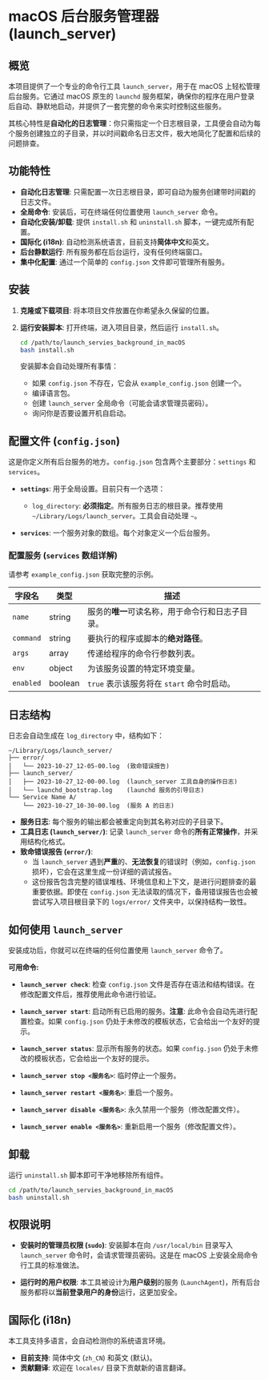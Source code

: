 # macOS 后台服务管理器 (launch_server)

## 概览

本项目提供了一个专业的命令行工具 `launch_server`，用于在 macOS 上轻松管理后台服务。它通过 macOS 原生的 `launchd` 服务框架，确保你的程序在用户登录后自动、静默地启动，并提供了一套完整的命令来实时控制这些服务。

其核心特性是**自动化的日志管理**：你只需指定一个日志根目录，工具便会自动为每个服务创建独立的子目录，并以时间戳命名日志文件，极大地简化了配置和后续的问题排查。

## 功能特性

- **自动化日志管理**: 只需配置一次日志根目录，即可自动为服务创建带时间戳的日志文件。
- **全局命令**: 安装后，可在终端任何位置使用 `launch_server` 命令。
- **自动化安装/卸载**: 提供 `install.sh` 和 `uninstall.sh` 脚本，一键完成所有配置。
- **国际化 (i18n)**: 自动检测系统语言，目前支持**简体中文**和英文。
- **后台静默运行**: 所有服务都在后台运行，没有任何终端窗口。
- **集中化配置**: 通过一个简单的 `config.json` 文件即可管理所有服务。

## 安装

1.  **克隆或下载项目**:
    将本项目文件放置在你希望永久保留的位置。

2.  **运行安装脚本**:
    打开终端，进入项目目录，然后运行 `install.sh`。

    ```bash
    cd /path/to/launch_servies_background_in_macOS
    bash install.sh
    ```
    安装脚本会自动处理所有事情：
    - 如果 `config.json` 不存在，它会从 `example_config.json` 创建一个。
    - 编译语言包。
    - 创建 `launch_server` 全局命令（可能会请求管理员密码）。
    - 询问你是否要设置开机自启动。

## 配置文件 (`config.json`)

这是你定义所有后台服务的地方。`config.json` 包含两个主要部分：`settings` 和 `services`。

- **`settings`**: 用于全局设置。目前只有一个选项：
  - `log_directory`: **必须指定**。所有服务日志的根目录。推荐使用 `~/Library/Logs/launch_server`。工具会自动处理 `~`。

- **`services`**: 一个服务对象的数组。每个对象定义一个后台服务。

### 配置服务 (`services` 数组详解)

请参考 `example_config.json` 获取完整的示例。

| 字段名 | 类型 | 描述 |
|---|---|---|
| `name` | string | 服务的**唯一**可读名称，用于命令行和日志子目录。|
| `command` | string | 要执行的程序或脚本的**绝对路径**。 |
| `args` | array | 传递给程序的命令行参数列表。 |
| `env` | object | 为该服务设置的特定环境变量。 |
| `enabled`| boolean| `true` 表示该服务将在 `start` 命令时启动。 |

## 日志结构

日志会自动生成在 `log_directory` 中，结构如下：

```
~/Library/Logs/launch_server/
├── error/
│   └── 2023-10-27_12-05-00.log  (致命错误报告)
├── launch_server/
│   ├── 2023-10-27_12-00-00.log  (launch_server 工具自身的操作日志)
│   └── launchd_bootstrap.log    (launchd 服务的引导日志)
└── Service Name A/
    └── 2023-10-27_10-30-00.log  (服务 A 的日志)
```

- **服务日志**: 每个服务的输出都会被重定向到其名称对应的子目录下。
- **工具日志 (`launch_server/`)**: 记录 `launch_server` 命令的**所有正常操作**，并采用结构化格式。
- **致命错误报告 (`error/`)**:
  - 当 `launch_server` 遇到**严重**的、**无法恢复**的错误时（例如，`config.json` 损坏），它会在这里生成一份详细的调试报告。
  - 这份报告包含完整的错误堆栈、环境信息和上下文，是进行问题排查的最重要依据。即使在 `config.json` 无法读取的情况下，备用错误报告也会被尝试写入项目根目录下的 `logs/error/` 文件夹中，以保持结构一致性。

## 如何使用 `launch_server`

安装成功后，你就可以在终端的任何位置使用 `launch_server` 命令了。

**可用命令:**

- **`launch_server check`**:
  检查 `config.json` 文件是否存在语法和结构错误。在修改配置文件后，推荐使用此命令进行验证。

- **`launch_server start`**:
  启动所有已启用的服务。**注意**: 此命令会自动先进行配置检查。如果 `config.json` 仍处于未修改的模板状态，它会给出一个友好的提示。

- **`launch_server status`**:
  显示所有服务的状态。如果 `config.json` 仍处于未修改的模板状态，它会给出一个友好的提示。

- **`launch_server stop <服务名>`**:
  临时停止一个服务。

- **`launch_server restart <服务名>`**:
  重启一个服务。

- **`launch_server disable <服务名>`**:
  永久禁用一个服务（修改配置文件）。

- **`launch_server enable <服务名>`**:
  重新启用一个服务（修改配置文件）。

## 卸载

运行 `uninstall.sh` 脚本即可干净地移除所有组件。

```bash
cd /path/to/launch_servies_background_in_macOS
bash uninstall.sh
```

## 权限说明

- **安装时的管理员权限 (`sudo`)**:
  安装脚本在向 `/usr/local/bin` 目录写入 `launch_server` 命令时，会请求管理员密码。这是在 macOS 上安装全局命令行工具的标准做法。

- **运行时的用户权限**:
  本工具被设计为**用户级别**的服务 (`LaunchAgent`)，所有后台服务都将以**当前登录用户的身份**运行，这更加安全。

## 国际化 (i18n)

本工具支持多语言，会自动检测你的系统语言环境。

- **目前支持**: 简体中文 (`zh_CN`) 和英文 (默认)。
- **贡献翻译**: 欢迎在 `locales/` 目录下贡献新的语言翻译。
